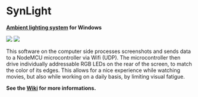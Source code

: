 # SynLight

**[Ambient lighting system](https://en.wikipedia.org/wiki/Ambilight) for Windows**


![](http://image.noelshack.com/fichiers/2016/50/1481843417-synlight.png)
![](https://camo.githubusercontent.com/159df1ffa89a665488eb0fb0c5c57588ade14846/687474703a2f2f696d6167652e6e6f656c736861636b2e636f6d2f66696368696572732f323031362f35302f313438313834333431372d73796e6c696768742e706e67)



This software on the computer side processes screenshots and sends data to a NodeMCU microcontroller via Wifi (UDP). The microcontroller then drive individually addressable RGB LEDs on the rear of the screen, to match the color of its edges. This allows for a nice experience while watching movies, but also while working on a daily basis, by limiting visual fatigue.

**See the [Wiki](https://github.com/Synless/SynLight/wiki) for more informations.**
